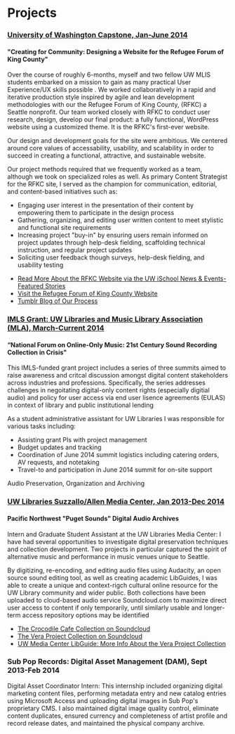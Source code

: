 <h1>Projects</h1>

<h3><a target="_blank" href="http://www.kingcountyrefugeeforum.org">University of Washington Capstone, Jan-June 2014</a></h3>

<h4>"Creating for Community: Designing a Website for the Refugee Forum of King County"</h4>

<p>Over the course of roughly 6-months, myself and two fellow UW MLIS students embarked on a mission to gain as many practical User Experience/UX skills possible . We worked collaboratively in a rapid and iterative production style inspired by agile and lean development methodologies with our the Refugee Forum of King County, (RFKC) a Seattle nonprofit. Our team worked closely with RFKC to conduct user research, design, develop our final product: a fully functional, WordPress website using a customized theme. It is the RFKC's first-ever website.</p>

<p>Our design and development goals for the site were ambitious. We centered around core values of accessability, usability, and scalability in order to succeed in creating a functional, attractive, and sustainable website.</p>

<p>Our project methods required that we frequently worked as a team,  although we took on specialized roles as well. As primary Content Strategist for the RFKC site, I served as the champion for communication, editorial, and content-based initiatives such as:</p>

<ul>
<li>Engaging user interest in the presentation of their content by empowering them to participate in the design process</li>
<li>Gathering, organizing, and editing user written content to meet stylistic and functional site requirements</li>
<li>Increasing project "buy-in" by ensuring users remain informed on project updates through help-desk fielding, scaffolding technical instruction, and regular project updates</li>
<li> Soliciting user feedback though surveys, help-desk fielding, and usability testing</li>
</ul>


<ul>
<li><a target="_blank" href="https://ischool.uw.edu/feature-stories/creating-community-case-study-user-centered-web-design-non-profits/">Read More About the RFKC Website via the UW iSchool News & Events- Featured Stories</a></li>
<li><a target="_blank" href="http://www.kingcountyrefugeeforum.org/">Visit the Refugee Forum of King County Website</a></li>
<li><a href="http://www.tumblr.com/blog/capstoneproject2014" target="_blank">Tumblr Blog of Our Process</a></li>
</ul>

<h3><a target="_blank" href="http://guides.lib.washington.edu/imls2014">IMLS Grant: UW Libraries and Music Library Association (MLA), March-Current 2014</a></h3>

<h4>“National Forum on Online-Only Music: 21st Century Sound Recording Collection in Crisis"</h3>

<p>This IMLS-funded grant project includes a series of three summits  aimed to raise awareness and critcal discussion amongst digital content stakeholders across industries and professions. Specifically, the series addresses challenges in negoitating digital-only content rights (especially digitial audio) and policy for user access via end user lisence agreements (EULAS) in context of library and public institutional lending </p>
<p>As a student administrative assistant for UW Libraries I was responsible for various tasks including: </p>
<ul>
<li>Assisting grant PIs with project management</li>
<li>Budget updates and tracking</li>
<li>Coordination of June 2014 summit logistics including catering orders, AV requests, and notetaking</li>
<li>Travel-to and participation in June 2014 summit for on-site support </li>
</ul>
Audio Preservation, Organization and Archiving
<h3><a target="_blank" href="http://guides.lib.washington.edu/content.php?pid=228051&sid=1887212">UW Libraries Suzzallo/Allen Media Center, Jan 2013-Dec 2014</a></h3>
<h4>Pacific Northwest "Puget Sounds" Digital Audio Archives</h4>
<p>Intern and Graduate Student Assistant at the UW Libraries Media Center: I have had several opportunities to investigate digital preservation techniques and collection development. Two projects in particular captured the spirit of alternative music and performance in music venues unique to Seattle.</p>
<p>By digitizing, re-encoding, and editing audio files using Audacity, an open source sound editing tool, as well as creating academic LibGuides, I was able to create a unique and context-rigch cultural online resource for the UW Library community and wider public. Both collections have been uploaded to cloud-based audio service Soundcloud.com to maximize direct user access to content if only temporarily, until similarly usable and longer-term access repository options may be identified</p>

<ul>
<li><a target="_blank" href="https://soundcloud.com/uwlibraries/sets/crocodile-cafe-collection">The Crocodile Cafe Collection on Soundcloud</a></li>
<li><a target="_blank" href="https://soundcloud.com/uwlibraries/sets/vera-project-collection/">The Vera Project Collection on Soundcloud</a></li>
<li><a target="_blank" href="https://soundcloud.com/uwlibraries/sets/vera-project-collection/">UW Media Center LibGuide: More Info About the Vera Project Collection</a></li>
</ul>
<h3>Sub Pop Records: Digital Asset Management (DAM), Sept 2013-Feb 2014</h3>
<p>Digital Asset Coordinator Intern: This internship included organizing digital marketing content files, performing metadata entry and new catalog entries using Microsoft Access and uploading digital images in Sub Pop's proprietary CMS. I also maintained digital image quality control, eliminate content duplicates, ensured currency and completeness of artist profile and record release dates, and maintained the physical company archive.</P>
